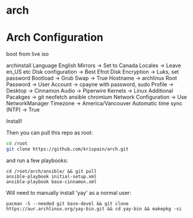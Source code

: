 # arch
# Arch Configuration

boot from live iso

archinstall
Language English
Mirrors -> Set to Canada
Locales -> Leave en_US etc
Disk configuration -> Best Efrot
Disk Encryption -> Luks, set password
Bootload -> Grub
Swap -> True
Hostname -> archlinux
Root Password -> <set>
User Account -> cpayne with password, sudo
Profile -> Desktop -> Cinnamon
Audio -> Piperwire
Kernels -> Linux
Additional Pacakges -> git neofetch ansible chromium
Network Configuration -> Use NetworkManager
Timezone -> America/Vancouver
Automatic time sync (NTP) -> True


Install!


Then you can pull this repo as root:

```bash
cd /root
git clone https://github.com/krispain/arch.git
```

and run a few playbooks:
```
cd /root/arch/ansible/ && git pull
ansible-playbook initial-setup.xml
ansible-playbook base-cinnamon.xml
```

Will need to manually install 'yay' as a normal user:

```
pacman -S --needed git base-devel && git clone https://aur.archlinux.org/yay-bin.git && cd yay-bin && makepkg -si
```



